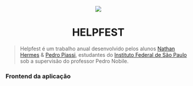 <div align="center">
  <img src="https://github.com/NathanHGS/helpfest-frontend/blob/main/public/favicon.ico" />
  
  <h1 size="50">HELPFEST</h1>
</div>
  
> Helpfest é um trabalho anual desenvolvido pelos alunos [Nathan Hermes](https://github.com/NathanHGS "Nathan Hermes") & [Pedro Piassi](https://github.com/PedroPiassi "Pedro Piassi"), estudantes do [Instituto Federal de São Paulo](https://scl.ifsp.edu.br "IFSP") sob a supervisão do professor Pedro Nobile.

### Frontend da aplicação
